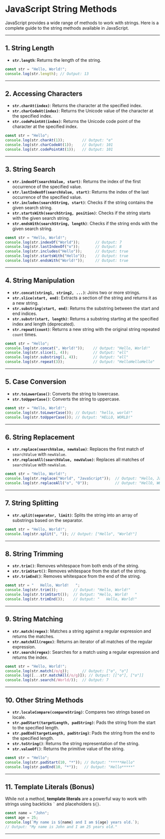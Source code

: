 
# JavaScript String Methods

JavaScript provides a wide range of methods to work with strings. Here is a complete guide to the string methods available in JavaScript.

---

## 1. String Length
- **`str.length`**: Returns the length of the string.

```javascript
const str = "Hello, World!";
console.log(str.length); // Output: 13
```

---

## 2. Accessing Characters
- **`str.charAt(index)`**: Returns the character at the specified index.
- **`str.charCodeAt(index)`**: Returns the Unicode value of the character at the specified index.
- **`str.codePointAt(index)`**: Returns the Unicode code point of the character at the specified index.

```javascript
const str = "Hello";
console.log(str.charAt(1));        // Output: "e"
console.log(str.charCodeAt(1));    // Output: 101
console.log(str.codePointAt(1));   // Output: 101
```

---

## 3. String Search
- **`str.indexOf(searchValue, start)`**: Returns the index of the first occurrence of the specified value.
- **`str.lastIndexOf(searchValue, start)`**: Returns the index of the last occurrence of the specified value.
- **`str.includes(searchString, start)`**: Checks if the string contains the given search string.
- **`str.startsWith(searchString, position)`**: Checks if the string starts with the given search string.
- **`str.endsWith(searchString, length)`**: Checks if the string ends with the given search string.

```javascript
const str = "Hello, World!";
console.log(str.indexOf("World"));       // Output: 7
console.log(str.lastIndexOf("o"));       // Output: 8
console.log(str.includes("Hello"));      // Output: true
console.log(str.startsWith("Hello"));    // Output: true
console.log(str.endsWith("World!"));     // Output: true
```

---

## 4. String Manipulation
- **`str.concat(string1, string2, ...)`**: Joins two or more strings.
- **`str.slice(start, end)`**: Extracts a section of the string and returns it as a new string.
- **`str.substring(start, end)`**: Returns the substring between the start and end indices.
- **`str.substr(start, length)`**: Returns a substring starting at the specified index and length (deprecated).
- **`str.repeat(count)`**: Returns a new string with the original string repeated `count` times.

```javascript
const str = "Hello";
console.log(str.concat(", World!"));    // Output: "Hello, World!"
console.log(str.slice(1, 4));           // Output: "ell"
console.log(str.substring(1, 4));       // Output: "ell"
console.log(str.repeat(3));             // Output: "HelloHelloHello"
```

---

## 5. Case Conversion
- **`str.toLowerCase()`**: Converts the string to lowercase.
- **`str.toUpperCase()`**: Converts the string to uppercase.

```javascript
const str = "Hello, World!";
console.log(str.toLowerCase()); // Output: "hello, world!"
console.log(str.toUpperCase()); // Output: "HELLO, WORLD!"
```

---

## 6. String Replacement
- **`str.replace(searchValue, newValue)`**: Replaces the first match of `searchValue` with `newValue`.
- **`str.replaceAll(searchValue, newValue)`**: Replaces all matches of `searchValue` with `newValue`.

```javascript
const str = "Hello, World!";
console.log(str.replace("World", "JavaScript"));  // Output: "Hello, JavaScript!"
console.log(str.replaceAll("o", "O"));            // Output: "HellO, WOrld!"
```

---

## 7. String Splitting
- **`str.split(separator, limit)`**: Splits the string into an array of substrings based on the separator.

```javascript
const str = "Hello, World!";
console.log(str.split(", ")); // Output: ["Hello", "World!"]
```

---

## 8. String Trimming
- **`str.trim()`**: Removes whitespace from both ends of the string.
- **`str.trimStart()`**: Removes whitespace from the start of the string.
- **`str.trimEnd()`**: Removes whitespace from the end of the string.

```javascript
const str = "   Hello, World!   ";
console.log(str.trim());       // Output: "Hello, World!"
console.log(str.trimStart());  // Output: "Hello, World!   "
console.log(str.trimEnd());    // Output: "   Hello, World!"
```

---

## 9. String Matching
- **`str.match(regex)`**: Matches a string against a regular expression and returns the matches.
- **`str.matchAll(regex)`**: Returns an iterator of all matches of the regular expression.
- **`str.search(regex)`**: Searches for a match using a regular expression and returns the index.

```javascript
const str = "Hello, World!";
console.log(str.match(/o/g));      // Output: ["o", "o"]
console.log([...str.matchAll(/o/g)]); // Output: [["o"], ["o"]]
console.log(str.search(/World/));  // Output: 7
```

---

## 10. Other String Methods
- **`str.localeCompare(compareString)`**: Compares two strings based on locale.
- **`str.padStart(targetLength, padString)`**: Pads the string from the start to the specified length.
- **`str.padEnd(targetLength, padString)`**: Pads the string from the end to the specified length.
- **`str.toString()`**: Returns the string representation of the string.
- **`str.valueOf()`**: Returns the primitive value of the string.

```javascript
const str = "Hello";
console.log(str.padStart(10, "*")); // Output: "*****Hello"
console.log(str.padEnd(10, "*"));   // Output: "Hello*****"
```

---

## 11. Template Literals (Bonus)
While not a method, **template literals** are a powerful way to work with strings using backticks `` ` `` and placeholders `${}`.

```javascript
const name = "John";
const age = 25;
console.log(`My name is ${name} and I am ${age} years old.`);
// Output: "My name is John and I am 25 years old."
```

---